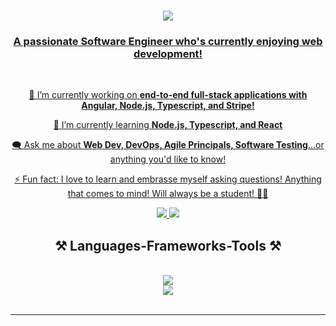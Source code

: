 
<h1 align="center">
    <a href="https://git.io/typing-svg">
    <img src="https://readme-typing-svg.herokuapp.com/?font=Righteous&size=35&center=true&vCenter=true&width=500&height=70&duration=4000&lines=Hi+There!+👋;+I'm+Samia+Ahmed!;" />

</h1>

  <h3 align="center"> A passionate Software Engineer who's currently enjoying web development! </h3>

<br/>

<div align="center">

🔭 I’m currently working on **end-to-end full-stack applications with Angular, Node.js, Typescript, and Stripe!**

🌱 I’m currently learning **Node.js, Typescript, and React**

🗨️ Ask me about **Web Dev, DevOps, Agile Principals, Software Testing**...or anything you'd like to know!

⚡ Fun fact: I love to learn and embrasse myself asking questions! Anything that comes to mind! Will always be a student! 👩‍🎓
</div>

<div align="center">
    <a href="https://www.linkedin.com/in/samsoftwareengineer/" target="_blank">
     <img src="https://img.shields.io/badge/LinkedIn-0077B5?style=for-the-badge&logo=linkedin&logoColor=white" target="_blank"/>
        
   </a>

<a href="https://myportfoliosamia.blogspot.com/" target="_blank">
     <img src="https://img.shields.io/badge/Portfolio-FF5722?style=for-the-badge&logo=todoist&logoColor=white" target="_blank"/>
    </a>
    </div>

 <h2 align="center"> ⚒️ Languages-Frameworks-Tools ⚒️</h2>
 <br/>

 <div align="center">
 <a href="https://skillicons.dev">
 <img src="https://skillicons.dev/icons?i=html,css,javascript,python,mysql,bootstrap,nodejs" /><br/>
 <img src="https://skillicons.dev/icons?i=kubernetes,docker,git,github,eclipse,kafka,vscode,aws,azure" />
 </a>
 </div>

 <br/>
 <hr/>
<!--  <div align="center">
     <h2> 🎯 My Contributions 🎯</h2>
      <br/>
      <img src="https://raw.githubusercontent.com/codePerfectionista/codePerfectionista/output/github-contribution-grid-snake.svg" />
       <br/> <br/> <br/>
 </div>
    <h2 align="center">✨ Stats ✨</h2>

<br/> -->








     
<!--
**codePerfectionista/codePerfectionista** is a ✨ _special_ ✨ repository because its `README.md` (this file) appears on your GitHub profile.

Here are some ideas to get you started:

- 🔭 I’m currently working on ...
- 👋 I'm saying Hi....
- 🌱 I’m currently learning ...
- 👯 I’m looking to collaborate on ...
- 🤔 I’m looking for help with ...
- 💬 Ask me about ...
- 📫 How to reach me: ...
- 😄 Pronouns: ...
- ⚡ Fun fact: ...
-->
